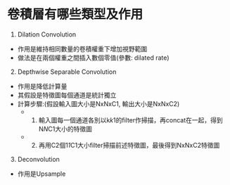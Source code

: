卷積層有哪些類型及作用
===

1. Dilation Convolution 
- 作用是維持相同數量的卷積權重下增加視野範圍
- 做法是在兩個權重之間插入數個零值(參數: dilated rate)

2. Depthwise Separable Convolution
- 作用是降低計算量
- 其假設是特徵圖每個通道是統計獨立
- 計算步驟:(假設輸入圖大小是NxNxC1, 輸出大小是NxNxC2)
  - 1. 輸入圖每一個通道各別以k*k*1的filter作掃描，再concat在一起，得到N*N*C1大小的特徵圖
  - 2. 再用C2個1*1*C1大小filter掃描前述特徵圖，最後得到NxNxC2特徵圖

3. Deconvolution
- 作用是Upsample
